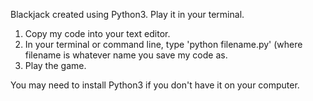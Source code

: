 Blackjack created using Python3. 
Play it in your terminal. 

1) Copy my code into your text editor.
2) In your terminal or command line, type 'python filename.py' (where filename is whatever name you save my code as.
3) Play the game.

You may need to install Python3 if you don't have it on your computer. 
